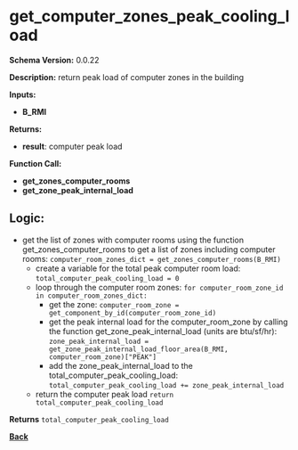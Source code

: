 # get_computer_zones_peak_cooling_load
**Schema Version:** 0.0.22  

**Description:** return peak load of computer zones in the building

**Inputs:** 
- **B_RMI**

**Returns:**  
- **result**: computer peak load

**Function Call:**
- **get_zones_computer_rooms**
- **get_zone_peak_internal_load**

## Logic:
- get the list of zones with computer rooms using the function get_zones_computer_rooms to get a list of zones including computer rooms: `computer_room_zones_dict = get_zones_computer_rooms(B_RMI)`
    - create a variable for the total peak computer room load: `total_computer_peak_cooling_load = 0`
    - loop through the computer room zones: `for computer_room_zone_id in computer_room_zones_dict:`
        - get the zone: `computer_room_zone = get_component_by_id(computer_room_zone_id)`
        - get the peak internal load for the computer_room_zone by calling the function get_zone_peak_internal_load (units are btu/sf/hr): `zone_peak_internal_load = get_zone_peak_internal_load_floor_area(B_RMI, computer_room_zone)["PEAK"]`
        - add the zone_peak_internal_load to the total_computer_peak_cooling_load: `total_computer_peak_cooling_load += zone_peak_internal_load`
    - return the computer peak load `return total_computer_peak_cooling_load`

**Returns** `total_computer_peak_cooling_load`


**[Back](../_toc.md)**
